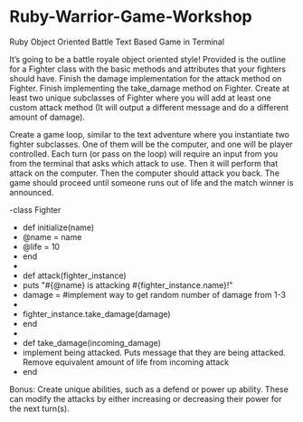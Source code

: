 # Ruby-Warrior-Game-Workshop

Ruby Object Oriented Battle Text Based Game in Terminal

It’s going to be a battle royale object oriented style! Provided is the outline for a Fighter class with the basic methods and attributes that your fighters should have. Finish the damage implementation for the attack method on Fighter. Finish implementing the take_damage method on Fighter. Create at least two unique subclasses of Fighter where you will add at least one custom attack method (It will output a different message and do a different amount of damage).

Create a game loop, similar to the text adventure where you instantiate two fighter subclasses. One of them will be the computer, and one will be player controlled. Each turn (or pass on the loop) will require an input from you from the terminal that asks which attack to use. Then it will perform that attack on the computer. Then the computer should attack you back. The game should proceed until someone runs out of life and the match winner is announced.

-class Fighter 
-  def initialize(name)
-    @name = name
-    @life = 10
-  end
-
-  def attack(fighter_instance)
-    puts "#{@name} is attacking #{fighter_instance.name}!" 
-    damage = #implement way to get random number of damage from 1-3
-    
-    fighter_instance.take_damage(damage)
-  end
-  
-  def take_damage(incoming_damage)
-    implement being attacked. Puts message that they are being attacked.  Remove equivalent amount of life from incoming attack
-  end

Bonus: Create unique abilities, such as a defend or power up ability. These can modify the attacks by either increasing or decreasing their power for the next turn(s).
